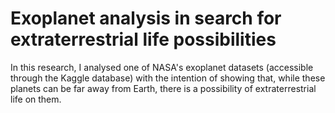 # Exoplanet analysis in search for extraterrestrial life possibilities 
In this research, I analysed one of NASA's exoplanet datasets (accessible through the Kaggle database) with the intention of showing that, while these planets can be far away from Earth, there is a possibility of extraterrestrial life on them. 
